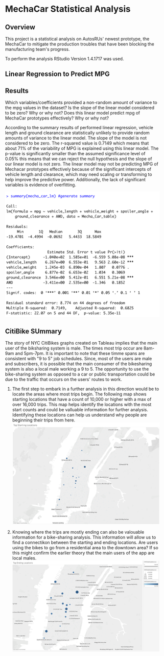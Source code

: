 # MechaCar Statistical Analysis

## Overview 
This project is a statistical analysis on AutosRUs' newest prototype, the MechaCar to mitigate the production troubles that have been blocking the manufacturing team's progress.

To perform the analysis RStudio Version 1.4.1717 was used.

## Linear Regression to Predict MPG

## Results
Which variables/coefficients provided a non-random amount of variance to the mpg values in the dataset?
Is the slope of the linear model considered to be zero? Why or why not?
Does this linear model predict mpg of MechaCar prototypes effectively? Why or why not?

According to the summary results of performed linear regression, vehicle length and ground clearance are statistically unlikely to provide random amounts of variance to the linear model. The slope of the model is not considered to be zero. The r-squared value is 0.7149 which means that about 71% of the variability of MPG is explained using this linear model. The p-value is significantly smaller than the assumed significance level of 0.05% this means that we can reject the null hypothesis and the slope of our linear model is not zero. The linear model may not be predicting MPG of Mechacar prototypes effectively because of the significant intercepts of vehicle length and clearance, which may need scaling or transforming to help improve the predictive power. Additionally, the lack of significant variables is evidence of overfitting.

![del_1_lm_summary.png](https://github.com/italiacardenas/MechaCar_Statistical_Analysis/blob/3546e116c6238ae18b860cd40125be48c43bb91b/Screenshots/del_1_lm_summary.png)





## CitiBike SUmmary
The story of NYC CitiBikes graphs created on Tableau implies that the main user of the biksharing system is male. The times most trip occur are 8am-9am and 5pm-7pm. It is important to note that these timme spans are consistent with "9 to 5" job schedules. Since, most of the users are male and subscribers, it is possible that the main consumer of the bikesharing system is also a local male working a 9 to 5. The opportunity to use the bike-sharing system as opposed to a car or public transportation could be due to the traffic that occurs on the users' routes to work. 

1. The first step to embark in a further analysis in this direction would be to locate the areas where most trips begin.
The following map shows starting locations that have a count of 10,000 or higher with a max of over 16,000 trips. This map helps identify the locations with the most start counts and could be valluable information for further analysis. Identifying these locations can help us understand why people are beginning their trips from here.
![Starting_locations.png](https://github.com/italiacardenas/bikesharing/blob/828d1133d2c4840cc2b9e13796a5f7e28ca859cf/Starting_locations.png)

2. Knowing where the trips are mostly ending can also be valouable information for a bike-sharing analysis. This information will allow us to find a connectikon between the starting and ending locations. Are users using the bikes to go from a residential area to the downtown area? If so this might confirm the earlier theory that the main users of the app are local males.
![ending_locations.png](https://github.com/italiacardenas/bikesharing/blob/828d1133d2c4840cc2b9e13796a5f7e28ca859cf/ending_locations.png)
